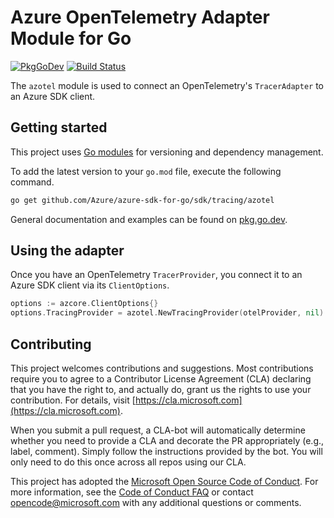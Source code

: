 # Azure OpenTelemetry Adapter Module for Go

[![PkgGoDev](https://pkg.go.dev/badge/github.com/Azure/azure-sdk-for-go/sdk/tracing/azotel)](https://pkg.go.dev/github.com/Azure/azure-sdk-for-go/sdk/tracing/azotel)
[![Build Status](https://dev.azure.com/azure-sdk/public/_apis/build/status/go/go%20-%20azcore%20-%20ci?branchName=main)](https://dev.azure.com/azure-sdk/public/_build/latest?definitionId=1843&branchName=main)

The `azotel` module is used to connect an OpenTelemetry's `TracerAdapter` to an Azure SDK client.

## Getting started

This project uses [Go modules](https://github.com/golang/go/wiki/Modules) for versioning and dependency management.

To add the latest version to your `go.mod` file, execute the following command.

```bash
go get github.com/Azure/azure-sdk-for-go/sdk/tracing/azotel
```

General documentation and examples can be found on [pkg.go.dev](https://pkg.go.dev/github.com/Azure/azure-sdk-for-go/sdk/tracing/azotel).

## Using the adapter

Once you have an OpenTelemetry `TracerProvider`, you connect it to an Azure SDK client via its `ClientOptions`.

```go
options := azcore.ClientOptions{}
options.TracingProvider = azotel.NewTracingProvider(otelProvider, nil)
```

## Contributing
This project welcomes contributions and suggestions. Most contributions require
you to agree to a Contributor License Agreement (CLA) declaring that you have
the right to, and actually do, grant us the rights to use your contribution.
For details, visit [https://cla.microsoft.com](https://cla.microsoft.com).

When you submit a pull request, a CLA-bot will automatically determine whether
you need to provide a CLA and decorate the PR appropriately (e.g., label,
comment). Simply follow the instructions provided by the bot. You will only
need to do this once across all repos using our CLA.

This project has adopted the
[Microsoft Open Source Code of Conduct](https://opensource.microsoft.com/codeofconduct/).
For more information, see the
[Code of Conduct FAQ](https://opensource.microsoft.com/codeofconduct/faq/)
or contact [opencode@microsoft.com](mailto:opencode@microsoft.com) with any
additional questions or comments.
